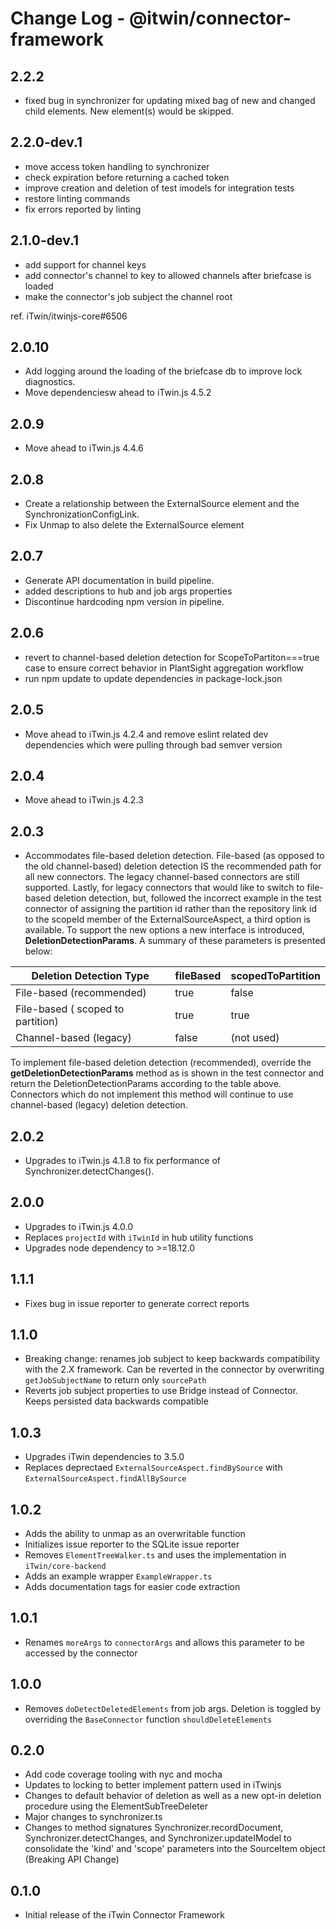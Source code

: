 # Change Log - @itwin/connector-framework

## 2.2.2

- fixed bug in synchronizer for updating mixed bag of new and changed child elements.  New element(s) would be skipped.

## 2.2.0-dev.1

- move access token handling to synchronizer
- check expiration before returning a cached token
- improve creation and deletion of test imodels for integration tests
- restore linting commands
- fix errors reported by linting

## 2.1.0-dev.1

- add support for channel keys
- add connector's channel to key to allowed channels after briefcase is loaded
- make the connector's job subject the channel root

ref. iTwin/itwinjs-core#6506

## 2.0.10

- Add logging around the loading of the briefcase db to improve lock diagnostics.
- Move dependenciesw ahead to iTwin.js 4.5.2

## 2.0.9

- Move ahead to iTwin.js 4.4.6

## 2.0.8

- Create a relationship between the ExternalSource element and the SynchronizationConfigLink.
- Fix Unmap to also delete the ExternalSource element

## 2.0.7

- Generate API documentation in build pipeline.
- added descriptions to hub and job args properties
- Discontinue hardcoding npm version in pipeline.

## 2.0.6

- revert to channel-based deletion detection for ScopeToPartiton===true case to ensure correct behavior in PlantSight aggregation workflow
- run npm update to update dependencies in package-lock.json

## 2.0.5

- Move ahead to iTwin.js 4.2.4 and remove eslint related dev dependencies which were pulling through bad semver version

## 2.0.4

- Move ahead to iTwin.js 4.2.3

## 2.0.3

- Accommodates file-based deletion detection.  File-based (as opposed to the old channel-based) deletion detection IS the recommended path for all new connectors.  The legacy channel-based connectors are still supported.  Lastly, for legacy connectors that would like to switch to file-based deletion detection, but, followed the incorrect example in the test connector of assigning the partition id rather than the repository link id to the scopeId member of the ExternalSourceAspect, a third option is available.  To support the new options a new interface is introduced, **DeletionDetectionParams**. A summary of these parameters is presented below:

Deletion Detection Type             |   fileBased   |   scopedToPartition
------------------------------------|---------------|---------------------
File-based (recommended)            |   true        |   false
File-based ( scoped to partition)   |   true        |   true
Channel-based (legacy)              |   false       |   (not used)

To implement file-based deletion detection (recommended), override the **getDeletionDetectionParams** method as is shown in the test connector and return the DeletionDetectionParams according to the table above.  Connectors which do not implement this method will continue to use channel-based (legacy) deletion detection.

## 2.0.2

- Upgrades to iTwin.js 4.1.8 to fix performance of Synchronizer.detectChanges().

## 2.0.0

- Upgrades to iTwin.js 4.0.0
- Replaces `projectId` with `iTwinId` in hub utility functions
- Upgrades node dependency to >=18.12.0

## 1.1.1

- Fixes bug in issue reporter to generate correct reports

## 1.1.0

- Breaking change: renames job subject to keep backwards compatibility with the 2.X framework. Can be reverted in the connector by overwriting `getJobSubjectName` to return only `sourcePath`
- Reverts job subject properties to use Bridge instead of Connector. Keeps persisted data backwards compatible

## 1.0.3

- Upgrades iTwin dependencies to 3.5.0
- Replaces deprectaed `ExternalSourceAspect.findBySource` with `ExternalSourceAspect.findAllBySource`

## 1.0.2

- Adds the ability to unmap as an overwritable function
- Initializes issue reporter to the SQLite issue reporter
- Removes `ElementTreeWalker.ts` and uses the implementation in `iTwin/core-backend`
- Adds an example wrapper `ExampleWrapper.ts`
- Adds documentation tags for easier code extraction

## 1.0.1

- Renames `moreArgs` to `connectorArgs` and allows this parameter to be accessed by the connector

## 1.0.0

- Removes `doDetectDeletedElements` from job args. Deletion is toggled by overriding the `BaseConnector` function `shouldDeleteElements`

## 0.2.0

- Add code coverage tooling with nyc and mocha
- Updates to locking to better implement pattern used in iTwinjs
- Changes to default behavior of deletion as well as a new opt-in deletion procedure using the ElementSubTreeDeleter
- Major changes to synchronizer.ts
- Changes to method signatures Synchronizer.recordDocument, Synchronizer.detectChanges, and Synchronizer.updateIModel to consolidate the 'kind' and 'scope' parameters into the SourceItem object (Breaking API Change)

## 0.1.0

- Initial release of the iTwin Connector Framework
